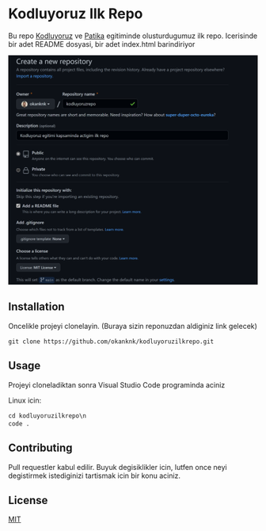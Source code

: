 # Kodluyoruz Ilk Repo
Bu repo [Kodluyoruz](https://www.kodluyoruz.org/) ve [Patika](https://www.patika.dev/) egitiminde olusturdugumuz ilk repo. Icerisinde bir adet README dosyasi, bir adet index.html barindiriyor

![Images](Images/Capture.PNG)

## Installation

Oncelikle projeyi clonelayin. (Buraya sizin reponuzdan aldiginiz link gelecek)

```
git clone https://github.com/okanknk/kodluyoruzilkrepo.git
```

## Usage

Projeyi cloneladiktan sonra Visual Studio Code programinda aciniz

Linux icin:

```
cd kodluyoruzilkrepo\n
code .
```

## Contributing

Pull requestler kabul edilir. Buyuk degisiklikler icin, lutfen once neyi degistirmek istediginizi tartismak icin bir konu aciniz.

## License

[MIT](https://choosealicense.com/licenses/mit/)